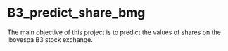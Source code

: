 # B3_predict_share_bmg
The main objective of this project is to predict the values of shares on the Ibovespa B3 stock exchange.
